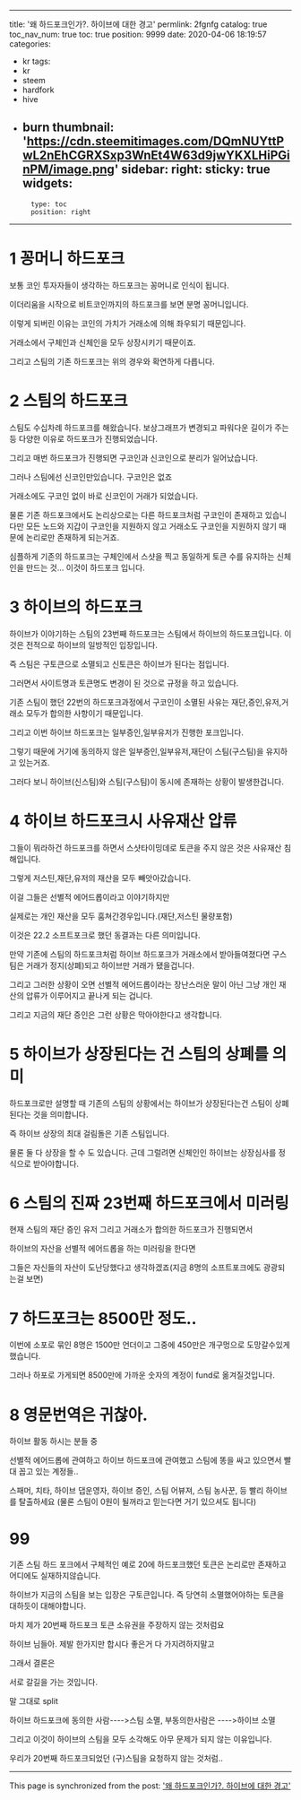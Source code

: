 
---
title: '왜 하드포크인가?. 하이브에 대한 경고'
permlink: 2fgnfg
catalog: true
toc_nav_num: true
toc: true
position: 9999
date: 2020-04-06 18:19:57
categories:
- kr
tags:
- kr
- steem
- hardfork
- hive
- burn
thumbnail: 'https://cdn.steemitimages.com/DQmNUYttPwL2nEhCGRXSxp3WnEt4W63d9jwYKXLHiPGinPM/image.png'
sidebar:
    right:
        sticky: true
widgets:
    -
        type: toc
        position: right
---


# 1 꽁머니 하드포크

보통 코인 투자자들이 생각하는 하드포크는 꽁머니로 인식이 됩니다.

이더리움을 시작으로 비트코인까지의 하드포크를 보면 분명 꽁머니입니다.

이렇게 되버린 이유는 코인의 가치가 거래소에 의해 좌우되기 때문입니다.

거래소에서 구체인과 신체인을 모두 상장시키기 때문이죠.

그리고  스팀의 기존 하드포크는 위의 경우와 확연하게 다릅니다.

# 2 스팀의 하드포크

스팀도 수십차례 하드포크를 해왔습니다. 보상그래프가 변경되고 파워다운 길이가 주는등 다양한 이유로 하드포크가 진행되었습니다.

그리고 매번 하드포크가 진행되면 구코인과 신코인으로 분리가 일어났습니다.

그러나 스팀에선 신코인만있습니다. 구코인은 없죠

거래소에도 구코인 없이 바로 신코인이 거래가 되었습니다.

물론 기존 하드포크에서도 논리상으로는 다른 하드포크처럼 구코인이 존재하고 있습니다만 모든 노드와 지갑이 구코인을 지원하지 않고 거래소도 구코인을 지원하지 않기 때문에 논리로만 존재하게 되는거죠.

심플하게 기존의 하드포크는 구체인에서 스샷을 찍고 동일하게 토큰 수를 유지하는 신체인을 만드는 것... 이것이 하드포크 입니다.

# 3 하이브의 하드포크

하이브가 이야기하는 스팀의 23번째 하드포크는 스팀에서 하이브의 하드포크입니다. 이것은 전적으로 하이브의 일방적인 입장입니다.

즉 스팀은 구토큰으로 소멸되고 신토큰은 하이브가 된다는 점입니다.

그러면서 사이트명과 토큰명도 변경이 된 것으로 규정을 하고 있습니다.

기존 스팀이 했던 22번의 하드포크과정에서 구코인이 소멸된 사유는 재단,증인,유저,거래소 모두가 합의한 사항이기 때문입니다. 

그리고 이번 하이브 하드포크는 일부증인,일부유저가 진행한 포크입니다.

그렇기 때문에 거기에 동의하지 않은 일부증인,일부유저,재단이  스팀(구스팀)을 유지하고 있는거죠. 

그러다 보니  하이브(신스팀)와 스팀(구스팀)이 동시에 존재하는 상황이 발생한겁니다.

# 4 하이브 하드포크시 사유재산 압류

그들이 뭐라하건 하드포크를 하면서 스샷타이밍데로 토큰을 주지 않은 것은 사유재산 침해입니다. 

그렇게 저스틴,재단,유저의 재산을 모두 빼앗아갔습니다.

이걸 그들은 선별적 에어드롭이라고 이야기하지만

실제로는 개인 재산을 모두 훔쳐간경우입니다.(재단,저스틴 물량포함)

이것은 22.2 소프트포크로 했던 동결과는 다른 의미입니다.

만약 기존에 스팀의 하드포크처럼 하이브 하드포크가 거래소에서 받아들여졌다면 구스팀은 거래가 정지(상폐)되고 하이브만 거래가 됐을겁니다.

그리고 그러한 상황이 오면 선별적 에어드롭이라는 장난스러운 말이 아닌 그냥 개인 재산의 압류가 이루어지고 끝나게 되는 겁니다. 

그리고 지금의 재단 증인은 그런 상황은 막아야한다고 생각합니다.


# 5 하이브가 상장된다는 건 스팀의 상폐를 의미

하드포크로만 설명할 때 기존의 스팀의 상황에서는 하이브가 상장된다는건 스팀이 상폐된다는 것을 의미합니다.

즉 하이브 상장의 최대 걸림돌은 기존 스팀입니다. 

물론 둘 다 상장을 할 수 도 있습니다. 근데 그럴려면 신체인인 하이브는 상장심사를 정식으로 받아야합니다.

# 6 스팀의 진짜 23번째 하드포크에서 미러링

현재 스팀의 재단 증인 유저 그리고 거래소가 합의한 하드포크가 진행되면서

하이브의 자산을 선별적 에어드롭을 하는 미러링을 한다면 

그들은 자신들의 자산이 도난당했다고 생각하겠죠(지금 8명의 소프트포크에도 광광되는걸 보면)

# 7 하드포크는 8500만 정도..

이번에 소포로 묶인 8명은 1500만 언더이고 그중에 450만은 개구멍으로 도망갈수있게 했습니다.

그러나 하포로 가게되면 8500만에 가까운 숫자의 계정이 fund로 옮겨질것입니다.

# 8 영문번역은 귀찮아.

하이브 활동 하시는 분들 중

선별적 에어드롭에 관여하고 하이브 하드포크에 관여했고 스팀에 똥을 싸고 있으면서 빨대 꼽고 있는 계정들..

스패머, 치타, 하이브 댑운영자, 하이브 증인, 스팀 어뷰져, 스팀 농사꾼, 등 빨리 하이브를 탈출하세요
(물론 스팀이 0원이 될꺼라고 믿는다면 거기 있으셔도 됩니다)

# 99 

기존 스팀 하드 포크에서 구체적인 예로  20에 하드포크했던 토큰은 논리로만 존재하고 어디에도 실재하지않습니다. 

하이브가 지금의 스팀을 보는 입장은 구토큰입니다. 즉 당연히 소멸했어야하는 토큰을 대하듯이 대해야합니다. 

마치 제가 20번째 하드포크 토큰 소유권을 주장하지 않는 것처럼요

하이브 님들아. 제발 한가지만 합시다 좋은거 다 가지려하지말고

그래서 결론은

서로 갈길을 가는 것입니다.

말 그대로 split


하이브 하드포크에 동의한 사람---->스팀 소멸, 
                               부동의한사람은 ---->하이브 소멸

그리고 이것이 하이브의 스팀을 모두 소각해도 아무 문제가 되지 않는 이유입니다.

우리가 20번째 하드포크되었던 (구)스팀을 요청하지 않는 것처럼..

- - -

This page is synchronized from the post: ['왜 하드포크인가?. 하이브에 대한 경고'](https://steemit.com/@virus707/2fgnfg)
